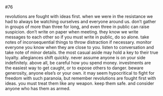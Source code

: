#76

revolutions are fought with ideas first. when we were in the resistance we had to always be watching ourselves and everyone around us. don’t gather in groups of more than three for long, and even three in public can raise suspicion. don’t write on paper when meeting. they know we write messages to each other so if you must write in public, do so alone. take notes of inconsequential things to throw distraction if necessary. monitor everyone you know when they are close to you. listen to conversation and take note of minor details. the most casual aside may hold a key to their true loyalty. allegiances shift quickly. never assume anyone is on your side indefinitely. above all, be careful how you spend money. investments are the easiest way to get caught, or to expose others to danger. beware generosity, anyone else’s or your own. it may seem hypocritical to fight for freedom with such paranoia, but remember revolutions are fought first with ideas. you must treat them like any weapon. keep them safe. and consider anyone who has them as armed. 